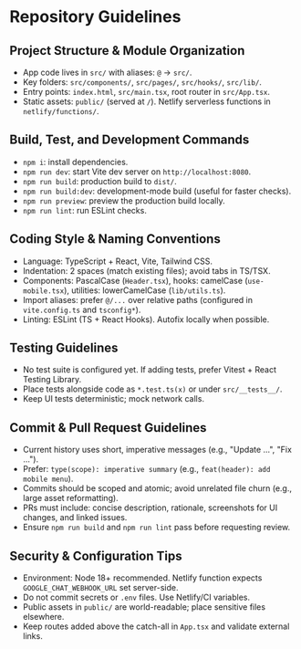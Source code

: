 # Repository Guidelines

## Project Structure & Module Organization
- App code lives in `src/` with aliases: `@` → `src/`.
- Key folders: `src/components/`, `src/pages/`, `src/hooks/`, `src/lib/`.
- Entry points: `index.html`, `src/main.tsx`, root router in `src/App.tsx`.
- Static assets: `public/` (served at `/`). Netlify serverless functions in `netlify/functions/`.

## Build, Test, and Development Commands
- `npm i`: install dependencies.
- `npm run dev`: start Vite dev server on `http://localhost:8080`.
- `npm run build`: production build to `dist/`.
- `npm run build:dev`: development-mode build (useful for faster checks).
- `npm run preview`: preview the production build locally.
- `npm run lint`: run ESLint checks.

## Coding Style & Naming Conventions
- Language: TypeScript + React, Vite, Tailwind CSS.
- Indentation: 2 spaces (match existing files); avoid tabs in TS/TSX.
- Components: PascalCase (`Header.tsx`), hooks: camelCase (`use-mobile.tsx`), utilities: lowerCamelCase (`lib/utils.ts`).
- Import aliases: prefer `@/...` over relative paths (configured in `vite.config.ts` and `tsconfig*`).
- Linting: ESLint (TS + React Hooks). Autofix locally when possible.

## Testing Guidelines
- No test suite is configured yet. If adding tests, prefer Vitest + React Testing Library.
- Place tests alongside code as `*.test.ts(x)` or under `src/__tests__/`.
- Keep UI tests deterministic; mock network calls.

## Commit & Pull Request Guidelines
- Current history uses short, imperative messages (e.g., "Update ...", "Fix ...").
- Prefer: `type(scope): imperative summary` (e.g., `feat(header): add mobile menu`).
- Commits should be scoped and atomic; avoid unrelated file churn (e.g., large asset reformatting).
- PRs must include: concise description, rationale, screenshots for UI changes, and linked issues.
- Ensure `npm run build` and `npm run lint` pass before requesting review.

## Security & Configuration Tips
- Environment: Node 18+ recommended. Netlify function expects `GOOGLE_CHAT_WEBHOOK_URL` set server-side.
- Do not commit secrets or `.env` files. Use Netlify/CI variables.
- Public assets in `public/` are world-readable; place sensitive files elsewhere.
- Keep routes added above the catch-all in `App.tsx` and validate external links.


